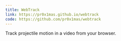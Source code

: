 ```yaml
---
title: WebTrack
link: https://pr0x1mas.github.io/webtrack
code: https://github.com/pr0x1mas/webtrack
---
```


Track projectile motion in a video from your browser.